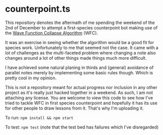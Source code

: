 # counterpoint.ts

This repository denotes the aftermath of me
spending the weekend of the 2nd of December to attempt a first-species counterpoint bot making use of 
the [Wave Function Collapse Algorithm](https://robertheaton.com/2018/12/17/wavefunction-collapse-algorithm/) (WFC).

It was an exercise in seeing whether the algorithm would be a good fit for species work. Unfortunately
to me that seemed not the case. It came with a lot of challenges as the multi-faceted problem
where changing a note also changes around a lot of other things made things much more difficult.

I have achieved some natural planing in thirds and (general) avoidance of parallel notes merely by implementing
some basic rules though. Which is pretty cool in my opinion.

This is not a repository meant for actual progress nor inclusion in any other project as it's really just hacked
together in a weekend. As such, I am not attaching any license. You are welcome to view this code to see how I've tried to tackle
WFC in first species counterpoint and hopefully it has its use for other people to draw lessons from it. 
That's why I'm uploading it.

To run: ```npm install && npm start```

To test: ```npm test``` (note that the test bed has failures which I've disregarded)